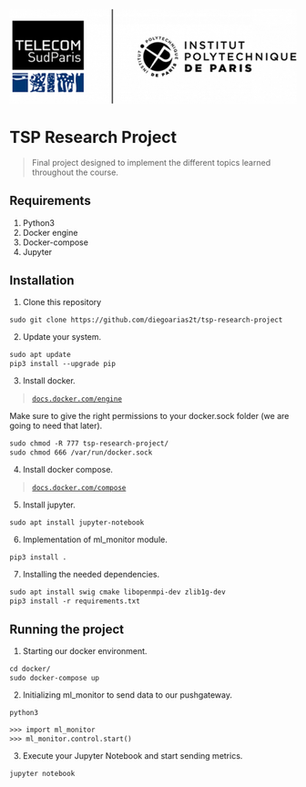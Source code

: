 <p align="center">
<img src=assets/tsp-ipparis.png>
</p>

# TSP Research Project
> Final project designed to implement the different topics learned throughout the course.

## Requirements
1. Python3
2. Docker engine
3. Docker-compose
4. Jupyter

## Installation

1. Clone this repository
```
sudo git clone https://github.com/diegoarias2t/tsp-research-project
```

2. Update your system.
```
sudo apt update
pip3 install --upgrade pip
```

3. Install docker.
> [`docs.docker.com/engine`](https://docs.docker.com/engine/install/ubuntu/)

Make sure to give the right permissions to your docker.sock folder (we are going to need that later).

```
sudo chmod -R 777 tsp-research-project/
sudo chmod 666 /var/run/docker.sock
```

4. Install docker compose.
> [`docs.docker.com/compose`](https://docs.docker.com/compose/install/)

5. Install jupyter.
```
sudo apt install jupyter-notebook
```

6. Implementation of ml_monitor module.

```
pip3 install .
```

7. Installing the needed dependencies.

```
sudo apt install swig cmake libopenmpi-dev zlib1g-dev
pip3 install -r requirements.txt
```

## Running the project
1. Starting our docker environment.
```
cd docker/
sudo docker-compose up
```
2. Initializing ml_monitor to send data to our pushgateway.
```
python3
```
```
>>> import ml_monitor
>>> ml_monitor.control.start()
```
3. Execute your Jupyter Notebook and start sending metrics.
```
jupyter notebook
```
